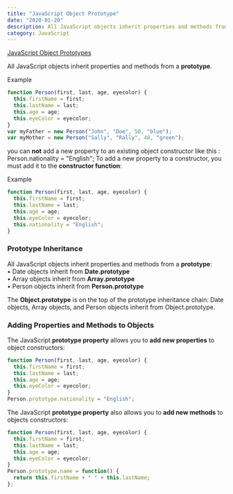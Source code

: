 ```yaml
---
title: "JavaScript Object Prototype"
date: "2020-01-20"
description: All JavaScript objects inherit properties and methods from a prototype.
category: JavaScript
---
```


[JavaScript Object Prototypes](https://www.w3schools.com/js/js_object_prototypes.asp)

All JavaScript objects inherit properties and methods from a **prototype**.

Example
```js
function Person(first, last, age, eyecolor) {
  this.firstName = first;
  this.lastName = last;
  this.age = age;
  this.eyeColor = eyecolor;
}
var myFather = new Person("John", "Doe", 50, "blue");
var myMother = new Person("Sally", "Rally", 48, "green");
```
you can **not** add a new property to an existing object constructor like this : Person.nationality = "English"; To add a new property to a constructor, you must add it to the **constructor function**:

Example
```js
function Person(first, last, age, eyecolor) {
  this.firstName = first;
  this.lastName = last;
  this.age = age;
  this.eyeColor = eyecolor;
  this.nationality = "English";
}
```

### Prototype Inheritance

All JavaScript objects inherit properties and methods from a **prototype**:  
•	Date objects inherit from **Date.prototype**  
•	Array objects inherit from **Array.prototype**  
•	Person objects inherit from **Person.prototype**   

The **Object.prototype** is on the top of the prototype inheritance chain:
Date objects, Array objects, and Person objects inherit from Object.prototype.

### Adding Properties and Methods to Objects

The JavaScript **prototype property** allows you to **add new properties** to object constructors:
```js
function Person(first, last, age, eyecolor) {
  this.firstName = first;
  this.lastName = last;
  this.age = age;
  this.eyeColor = eyecolor;
}
Person.prototype.nationality = "English";
```

The JavaScript **prototype property** also allows you to **add new methods** to objects constructors:
```js
function Person(first, last, age, eyecolor) {
  this.firstName = first;
  this.lastName = last;
  this.age = age;
  this.eyeColor = eyecolor;
}
Person.prototype.name = function() {
  return this.firstName + " " + this.lastName;
};
```


